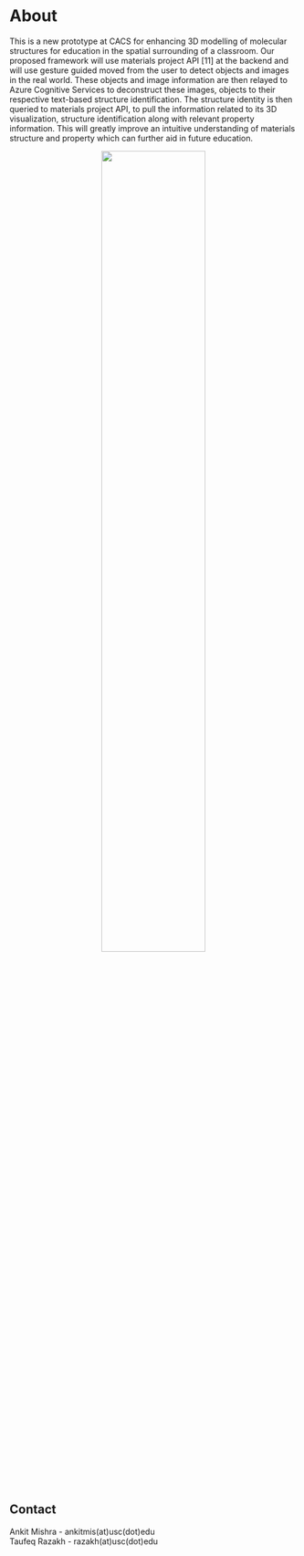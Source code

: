 # About
This is a new prototype at CACS for enhancing 3D modelling of molecular structures for education in the spatial surrounding of a classroom. Our proposed framework will use materials project API [11] at the backend and will use gesture guided moved from the user to detect objects and images in the real world. These objects and image information are then relayed to Azure Cognitive Services to deconstruct these images, objects to their respective text-based structure identification. The structure identity is then queried to materials project API, to pull the information related to its 3D visualization, structure identification along with relevant property information. This will greatly improve an intuitive understanding of materials structure and property which can further aid in future education.

<div align="center">
  <img src="https://github.com/USCCACS/GEARS-AR/blob/master/Resources/PrototypeResult1.PNG" width=60%>
</div>

## Contact
Ankit Mishra - ankitmis(at)usc(dot)edu <br>
Taufeq Razakh - razakh(at)usc(dot)edu
